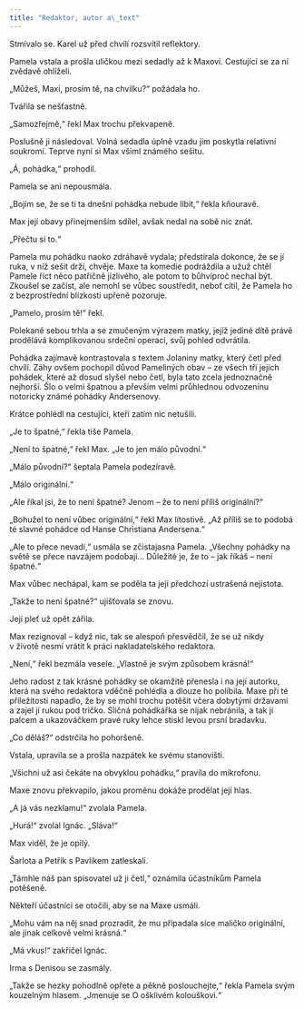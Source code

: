 ```yaml
---
title: "Redaktor, autor a\_text"
---
```


Stmívalo se. Karel už před chvílí rozsvítil reflektory.

  

Pamela vstala a prošla uličkou mezi sedadly až k Maxovi. Cestující se za ní zvědavě ohlíželi.

„Můžeš, Maxi, prosím tě, na chvilku?“ požádala ho.

Tvářila se nešťastně.

„Samozřejmě,“ řekl Max trochu překvapeně.

Poslušně ji následoval. Volná sedadla úplně vzadu jim poskytla relativní soukromí. Teprve nyní si Max všiml známého sešitu.

„Á, pohádka,“ prohodil.

Pamela se ani nepousmála.

„Bojím se, že se ti ta dnešní pohádka nebude líbit,“ řekla kňouravě.

Max její obavy přinejmenším sdílel, avšak nedal na sobě nic znát.

„Přečtu si to.“

Pamela mu pohádku naoko zdráhavě vydala; předstírala dokonce, že se jí ruka, v níž sešit drží, chvěje. Maxe ta komedie podráždila a užuž chtěl Pamele říct něco patřičně jízlivého, ale potom to bůhvíproč nechal být. Zkoušel se začíst, ale nemohl se vůbec soustředit, neboť cítil, že Pamela ho z bezprostřední blízkosti upřeně pozoruje.

„Pamelo, prosím tě!“ řekl.

Polekaně sebou trhla a se zmučeným výrazem matky, jejíž jediné dítě právě prodělává komplikovanou srdeční operaci, svůj pohled odvrátila.

Pohádka zajímavě kontrastovala s textem Jolaniny matky, který četl před chvílí. Záhy ovšem pochopil důvod Pameliných obav – ze všech tří jejích pohádek, které až dosud slyšel nebo četl, byla tato zcela jednoznačně nejhorší. Šlo o velmi špatnou a převším velmi průhlednou odvozeninu notoricky známé pohádky Andersenovy.

Krátce pohlédl na cestující, kteří zatím nic netušili.

„Je to špatné,“ řekla tiše Pamela.

„Není to špatné,“ řekl Max. „Je to jen málo původní.“

„Málo původní?“ šeptala Pamela podezíravě.

„Málo originální.“

„Ale říkal jsi, že to není špatné? Jenom – že to není příliš originální?“

„Bohužel to není vůbec originální,“ řekl Max lítostivě. „Až příliš se to podobá té slavné pohádce od Hanse Christiana Andersena.“

„Ale to přece nevadí,“ usmála se zčistajasna Pamela. „Všechny pohádky na světě se přece navzájem podobají… Důležité je, že to – jak říkáš – není špatné.“

Max vůbec nechápal, kam se poděla ta její předchozí ustrašená nejistota.

„Takže to není špatné?“ ujišťovala se znovu.

Její pleť už opět zářila.

Max rezignoval – když nic, tak se alespoň přesvědčil, že se už nikdy v životě nesmí vrátit k práci nakladatelského redaktora.

„Není,“ řekl bezmála vesele. „Vlastně je svým způsobem krásná!“

Jeho radost z tak krásné pohádky se okamžitě přenesla i na její autorku, která na svého redaktora vděčně pohlédla a dlouze ho políbila. Maxe při té příležitosti napadlo, že by se mohl trochu potěšit včera dobytými državami a zajel jí rukou pod tričko. Sličná pohádkářka se nijak nebránila, a tak jí palcem a ukazováčkem pravé ruky lehce stiskl levou prsní bradavku.

„Co děláš?“ odstrčila ho pohoršeně.

Vstala, upravila se a prošla nazpátek ke svému stanovišti.

„Všichni už asi čekáte na obvyklou pohádku,“ pravila do mikrofonu.

Maxe znovu překvapilo, jakou proměnu dokáže prodělat její hlas.

„A já vás nezklamu!“ zvolala Pamela.

„Hurá!“ zvolal Ignác. „Sláva!“

Max viděl, že je opilý.

Šarlota a Petřík s Pavlíkem zatleskali.

„Támhle náš pan spisovatel už ji četl,“ oznámila účastníkům Pamela potěšeně.

Někteří účastníci se otočili, aby se na Maxe usmáli.

„Mohu vám na něj snad prozradit, že mu připadala sice maličko originální, ale jinak celkově velmi krásná.“

„Má vkus!“ zakřičel Ignác.

Irma s Denisou se zasmály.

„Takže se hezky pohodlně opřete a pěkně poslouchejte,“ řekla Pamela svým kouzelným hlasem. „Jmenuje se O ošklivém kolouškovi.“
